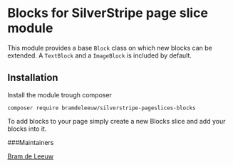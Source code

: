 # Blocks for SilverStripe page slice module

This module provides a base `Block` class on which new blocks can be extended.
A `TextBlock` and a `ImageBlock` is included by default.
 
## Installation
Install the module trough composer 

`composer require bramdeleeuw/silverstripe-pageslices-blocks` 

To add blocks to your page simply create a new Blocks slice and add your blocks into it. 

###Maintainers

[Bram de Leeuw](http://www.twitter.com/bramdeleeuw)
